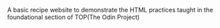 A basic recipe website to demonstrate the HTML practices taught in the foundational section of TOP(The Odin Project)